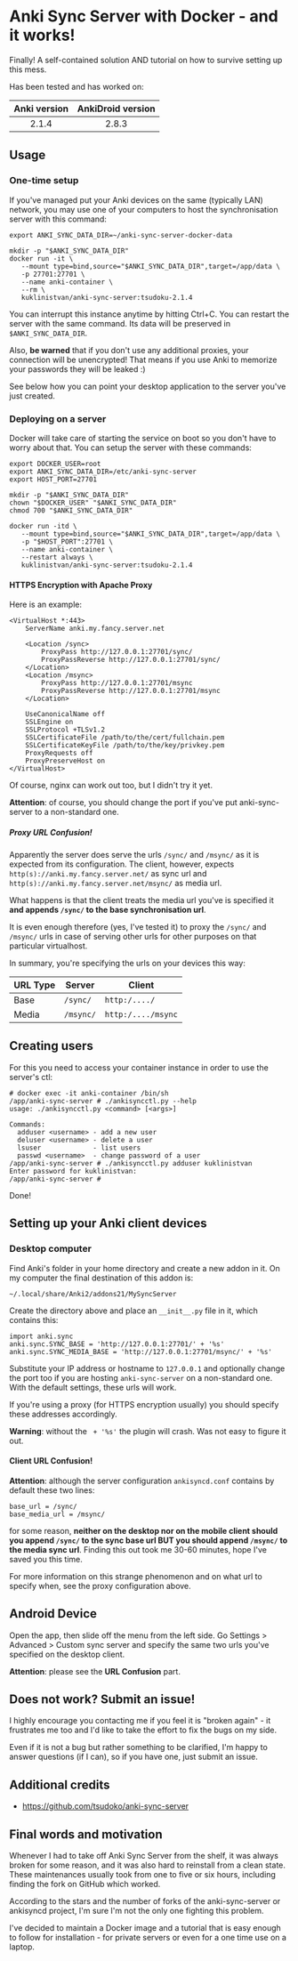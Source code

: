 # Anki Sync Server with Docker - and it works!

Finally! A self-contained solution AND tutorial on how to survive setting up this mess.

Has been tested and has worked on: 

| Anki version  | AnkiDroid version |
| :----------:  | :---------------: |
| 2.1.4         | 2.8.3             |

## Usage

### One-time setup

If you've managed put your Anki devices on the same (typically LAN) network, you may use one of your computers to host the synchronisation server with this command:

    export ANKI_SYNC_DATA_DIR=~/anki-sync-server-docker-data

    mkdir -p "$ANKI_SYNC_DATA_DIR"
    docker run -it \
       --mount type=bind,source="$ANKI_SYNC_DATA_DIR",target=/app/data \
       -p 27701:27701 \
       --name anki-container \
       --rm \
       kuklinistvan/anki-sync-server:tsudoku-2.1.4
       
You can interrupt this instance anytime by hitting Ctrl+C. You can restart the server with the same command. Its data will be preserved in `$ANKI_SYNC_DATA_DIR`.

Also, **be warned** that if you don't use any additional proxies, your connection will be unencrypted! That means if you use Anki to memorize your passwords they will be leaked :)

See below how you can point your desktop application to the server you've just created.

### Deploying on a server 

Docker will take care of starting the service on boot so you don't have to worry about that. You can setup the server with these commands:

    export DOCKER_USER=root
    export ANKI_SYNC_DATA_DIR=/etc/anki-sync-server
    export HOST_PORT=27701

    mkdir -p "$ANKI_SYNC_DATA_DIR"
    chown "$DOCKER_USER" "$ANKI_SYNC_DATA_DIR"
    chmod 700 "$ANKI_SYNC_DATA_DIR"
    
    docker run -itd \
       --mount type=bind,source="$ANKI_SYNC_DATA_DIR",target=/app/data \
       -p "$HOST_PORT":27701 \
       --name anki-container \
       --restart always \
       kuklinistvan/anki-sync-server:tsudoku-2.1.4
    
#### HTTPS Encryption with Apache Proxy

Here is an example:

    <VirtualHost *:443>
        ServerName anki.my.fancy.server.net
        
        <Location /sync>
            ProxyPass http://127.0.0.1:27701/sync/
            ProxyPassReverse http://127.0.0.1:27701/sync/
        </Location>
        <Location /msync>
            ProxyPass http://127.0.0.1:27701/msync
            ProxyPassReverse http://127.0.0.1:27701/msync
        </Location>
    
        UseCanonicalName off
        SSLEngine on
        SSLProtocol +TLSv1.2
        SSLCertificateFile /path/to/the/cert/fullchain.pem
        SSLCertificateKeyFile /path/to/the/key/privkey.pem
        ProxyRequests off
        ProxyPreserveHost on
    </VirtualHost>
    
Of course, nginx can work out too, but I didn't try it yet.

**Attention**: of course, you should change the port if you've put anki-sync-server to a non-standard one.

##### Proxy URL Confusion!

Apparently the server does serve the urls `/sync/` and `/msync/` as it is expected from its configuration. The client, however, expects `http(s)://anki.my.fancy.server.net/` as sync url and `http(s)://anki.my.fancy.server.net/msync/` as media url. 

What happens is that the client treats the media url you've is specified it **and appends `/sync/` to the base synchronisation url**.

It is even enough therefore (yes, I've tested it) to proxy the `/sync/` and `/msync/` urls in case of serving other urls for other purposes on that particular virtualhost.

In summary, you're specifying the urls on your devices this way:

| URL Type | Server              | Client                  |
| -------- | ------------------- | ------------------------|
| Base     | `/sync/`            | `http:/..../`           |
| Media    | `/msync/`           | `http:/..../msync`      |
  
## Creating users

For this you need to access your container instance in order to use the server's ctl:

    # docker exec -it anki-container /bin/sh
    /app/anki-sync-server # ./ankisyncctl.py --help
    usage: ./ankisyncctl.py <command> [<args>]
    
    Commands:
      adduser <username> - add a new user
      deluser <username> - delete a user
      lsuser             - list users
      passwd <username>  - change password of a user
    /app/anki-sync-server # ./ankisyncctl.py adduser kuklinistvan
    Enter password for kuklinistvan:
    /app/anki-sync-server #
    
Done!

## Setting up your Anki client devices

### Desktop computer

Find Anki's folder in your home directory and create a new addon in it. On my computer the final destination of this addon is:

    ~/.local/share/Anki2/addons21/MySyncServer
    
Create the directory above and place an `__init__.py` file in it, which contains this:

    import anki.sync
    anki.sync.SYNC_BASE = 'http://127.0.0.1:27701/' + '%s'
    anki.sync.SYNC_MEDIA_BASE = 'http://127.0.0.1:27701/msync/' + '%s'

Substitute your IP address or hostname to `127.0.0.1` and optionally change the port too if you are hosting `anki-sync-server` on a non-standard one. With the default settings, these urls will work.

If you're using a proxy (for HTTPS encryption usually) you should specify these addresses accordingly.

**Warning**: without the ` + '%s'` the plugin will crash. Was not easy to figure it out.

#### Client URL Confusion!

**Attention**: although the server configuration `ankisyncd.conf` contains by default these two lines:

    base_url = /sync/
    base_media_url = /msync/
    
for some reason, **neither on the desktop nor on the mobile client should you append `/sync/` to the sync base url BUT you should append `/msync/` to the media sync url**. Finding this out took me 30-60 minutes, hope I've saved you this time.

For more information on this strange phenomenon and on what url to specify when, see the proxy configuration above.

## Android Device

Open the app, then slide off the menu from the left side. Go Settings > Advanced > Custom sync server and specify the same two urls you've specified on the desktop client.

**Attention**: please see the **URL Confusion** part.

## Does not work? Submit an issue!

I highly encourage you contacting me if you feel it is "broken again" - it frustrates me too and I'd like to take the effort to fix the bugs on my side.

Even if it is not a bug but rather something to be clarified, I'm happy to answer questions (if I can), so if you have one, just submit an issue.

## Additional credits

* https://github.com/tsudoko/anki-sync-server

## Final words and motivation

Whenever I had to take off Anki Sync Server from the shelf, it was always broken for some reason, and it was also hard to reinstall from a clean state. These maintenances usually took from one to five or six hours, including finding the fork on GitHub which worked.

According to the stars and the number of forks of the anki-sync-server or ankisyncd project, I'm sure I'm not the only one fighting this problem.

I've decided to maintain a Docker image and a tutorial that is easy enough to follow for installation - for private servers or even for a one time use on a laptop.

